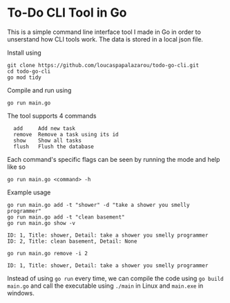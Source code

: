 # To-Do CLI Tool in Go

This is a simple command line interface tool I made in Go in order to unserstand how CLI tools work. The data is stored in a local json file.

Install using
```
git clone https://github.com/loucaspapalazarou/todo-go-cli.git
cd todo-go-cli
go mod tidy
```

Compile and run using
```
go run main.go
```

The tool supports 4 commands
```
  add     Add new task
  remove  Remove a task using its id
  show    Show all tasks
  flush   Flush the database
```

Each command's specific flags can be seen by running the mode and help like so
```
go run main.go <command> -h
```

Example usage
```
go run main.go add -t "shower" -d "take a shower you smelly programmer"
go run main.go add -t "clean basement"
go run main.go show -v

ID: 1, Title: shower, Detail: take a shower you smelly programmer
ID: 2, Title: clean basement, Detail: None

go run main.go remove -i 2

ID: 1, Title: shower, Detail: take a shower you smelly programmer
```

Instead of using `go run` every time, we can compile the code using `go build main.go` and call the executable using `./main` in Linux and `main.exe` in windows.